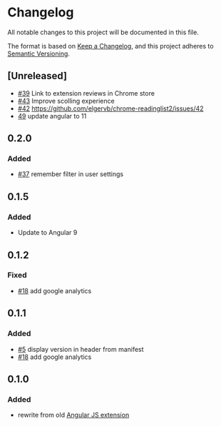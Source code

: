 # Changelog
All notable changes to this project will be documented in this file.

The format is based on [Keep a Changelog](https://keepachangelog.com/en/1.0.0/),
and this project adheres to [Semantic Versioning](https://semver.org/spec/v2.0.0.html).

## [Unreleased]
- [#39](https://github.com/elgervb/chrome-readinglist2/issues/39)
  Link to extension reviews in Chrome store
- [#43](https://github.com/elgervb/chrome-readinglist2/issues/43)
  Improve scolling experience
- [#42](https://github.com/elgervb/chrome-readinglist2/issues/42)
  https://github.com/elgervb/chrome-readinglist2/issues/42
- [49](https://github.com/elgervb/chrome-readinglist2/issues/49)
  update angular to 11
  
## 0.2.0
### Added
- [#37](https://github.com/elgervb/chrome-readinglist2/issues/37)
  remember filter in user settings

## 0.1.5
### Added
- Update to Angular 9

## 0.1.2 
### Fixed
- [#18](https://github.com/elgervb/chrome-readinglist2/issues/18)
  add google analytics

## 0.1.1 
### Added
- [#5](https://github.com/elgervb/chrome-readinglist2/issues/5) 
  display version in header from manifest
- [#18](https://github.com/elgervb/chrome-readinglist2/issues/18)
  add google analytics

## 0.1.0
### Added
- rewrite from old [Angular JS extension](https://github.com/elgervb/chrome-reading-list)
